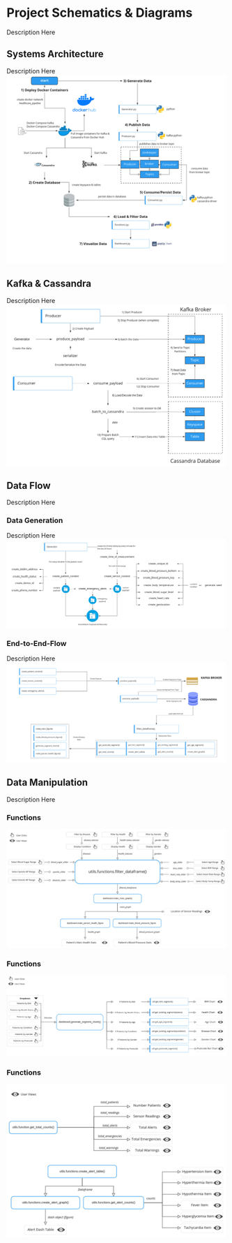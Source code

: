 # Project Schematics & Diagrams 
Description Here

## Systems Architecture
Description Here
![alt text](https://raw.githubusercontent.com/JoseliaReis/Realtime_HealthCare_Analytics/master/diagrams/system_architecture.jpg "Systems Architecture for Project")

## Kafka & Cassandra
Description Here
![alt text](https://raw.githubusercontent.com/JoseliaReis/Realtime_HealthCare_Analytics/master/diagrams/kafka_cassandra.jpg "Systems Architecture for Project")


## Data Flow
Description Here

### Data Generation
Description Here
![alt text](https://raw.githubusercontent.com/JoseliaReis/Realtime_HealthCare_Analytics/master/diagrams/data_generation.jpg "How Data is generated in project")

### End-to-End-Flow
Description Here
![alt text](https://raw.githubusercontent.com/JoseliaReis/Realtime_HealthCare_Analytics/master/diagrams/data_flow.jpg "How Data is generated in project")

## Data Manipulation
Description Here

### Functions 
![alt text](https://raw.githubusercontent.com/JoseliaReis/Realtime_HealthCare_Analytics/master/diagrams/data_functions1.jpg "How Data is generated in project")

### Functions 
![alt text](https://raw.githubusercontent.com/JoseliaReis/Realtime_HealthCare_Analytics/master/diagrams/data_functions2.jpg "How Data is generated in project")

### Functions 
![alt text](https://raw.githubusercontent.com/JoseliaReis/Realtime_HealthCare_Analytics/master/diagrams/data_functions3.jpg "How Data is generated in project")
